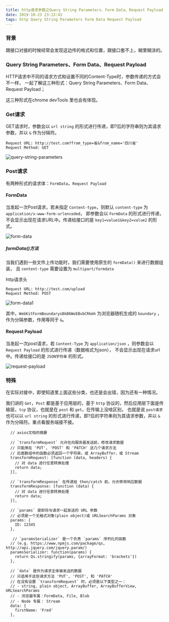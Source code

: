 ```yaml
---
title: http请求参数之Query String Parameters、Form Data、Request Payload
date: 2019-10-23 23:13:43
tags: http Query String Parameters Form Data Request Payload
---
```

### 背景
跟接口对接的时候经常会发现这边传的格式和位置，跟接口套不上，糊里糊涂的。

### Query String Parameters、Form Data、Request Payload
HTTP请求中不同的请求方式和设置不同的Content-Type时，参数传递的方式会不一样，
一起了解这三种形式：Query String Parameters、Form Data、Request Payload；

这三种形式在chrome devTools 里也会有体现。

### Get请求
GET请求时，参数会以 `url string` 的形式进行传递，即?后的字符串则为其请求参数，并以 `&` 作为分隔符。

```
Request URL: http://test.com?from_type=省&from_name='四川省'
Request Method: GET
```

![query-string-parameters](/images/http/querystringparameters.png)

### Post请求
有两种形式的请求体：`FormData`，`Request Payload`

#### FormData
当发起一次Post请求，若未指定 `Content-type`，则默认 `content-type` 为 `application/x-www-form-urlencoded`，
即参数会以 `FormData` 的形式进行传递，不会显示出现在请求URL中。传递给接口的是 `key1=value1&key2=value2` 的形式。

![form-data](/images/http/formdata.png)

##### formData()方法
当我们遇到一些文件上传功能时，我们需要使用原生的 `formData()` 来进行数据组装，
且 `content-type` 需要设置为 `multipart/formdata` 

http请求头
```
Request URL: http://test.com/upload
Request Method: POST
```
![form-data1](/images/http/formdata1.png)

其中，`WebKitFormBoundarysBkB6WoEBvbCRkmh` 为浏览器随机生成的 `boundary` ，作为分隔参数，作用等同于 `&`。

#### Request Payload
当发起一次post请求，若 `Content-Type` 为 `application/json` ，则参数会以 `Request Payload` 的形式进行传递（数据格式为json），
不会显示出现在请求url中。传递给接口的是 `JSON字符串` 的形式。

![request-payload](/images/http/requestpayload.png)

### 特殊
在实际对接中，即使知道里上面这些分类，也还是会出错，因为还有一种情况。

我们讲的 `Get`，`Post` 都是基于应用层的，基于 `http` 协议的，然后应用层下面是传输层，`tcp` 协议，也就是在 `post` 和 `get`，在传输上没啥区别，
也就是说 `post请求` 也可以以 `url string` 的形式进行传递，即?后的字符串则为其请求参数，并以 `&` 作为分隔符。重点看服务端接不接。

```
  // axios文档的摘要

  // `transformRequest` 允许在向服务器发送前，修改请求数据
  // 只能用在 'PUT', 'POST' 和 'PATCH' 这几个请求方法
  // 后面数组中的函数必须返回一个字符串，或 ArrayBuffer，或 Stream
  transformRequest: [function (data, headers) {
    // 对 data 进行任意转换处理
    return data;
  }],

  // `transformResponse` 在传递给 then/catch 前，允许修改响应数据
  transformResponse: [function (data) {
    // 对 data 进行任意转换处理
    return data;
  }],

  // `params` 是即将与请求一起发送的 URL 参数
  // 必须是一个无格式对象(plain object)或 URLSearchParams 对象
  params: {
    ID: 12345
  },

   // `paramsSerializer` 是一个负责 `params` 序列化的函数
  // (e.g. https://www.npmjs.com/package/qs, http://api.jquery.com/jquery.param/)
  paramsSerializer: function(params) {
    return Qs.stringify(params, {arrayFormat: 'brackets'})
  },

  // `data` 是作为请求主体被发送的数据
  // 只适用于这些请求方法 'PUT', 'POST', 和 'PATCH'
  // 在没有设置 `transformRequest` 时，必须是以下类型之一：
  // - string, plain object, ArrayBuffer, ArrayBufferView, URLSearchParams
  // - 浏览器专属：FormData, File, Blob
  // - Node 专属： Stream
  data: {
    firstName: 'Fred'
  },
```














